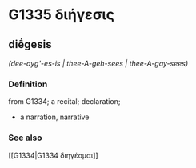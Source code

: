 # G1335 διήγεσις

## diḗgesis

_(dee-ayg'-es-is | thee-A-geh-sees | thee-A-gay-sees)_

### Definition

from G1334; a recital; declaration; 

- a narration, narrative

### See also

[[G1334|G1334 διηγέομαι]]
